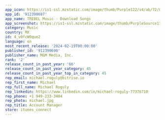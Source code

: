 ```yaml
---
app_icon: https://is1-ssl.mzstatic.com/image/thumb/Purple122/v4/ab/72/04/ab72046c-0c87-0a33-78ad-0b3045da620f/AppIcon-0-0-1x_U007emarketing-0-7-0-85-220.png/1024x1024bb.png
app_id: '912390687'
app_name: TREBEL Music - Download Songs
app_screenshot: https://is1-ssl.mzstatic.com/image/thumb/PurpleSource116/v4/29/d4/48/29d448b9-94d5-1322-f2b0-ebfbba7a27d6/48005e24-7a1b-46c9-9333-9af097326603_1_Eng_Appstore_1242x2688.jpg/1242x2688bb.png
category: Music
country: MX
id: 4_v0fcW0que2
language: en
most_recent_release: '2024-02-19T00:00:00'
publisher_id: '912390690'
publisher_name: M&M Media, Inc.
rank: '2'
release_count_in_past_year: '66'
release_count_in_past_year_category: 45
release_count_in_past_year_top_in_category: 45
rep_email: michael.roguly@bitrise.io
rep_first_name: Michael
rep_full_name: Michael Roguly
rep_linkedin: https://www.linkedin.com/in/michael-roguly-77376710
rep_phone: +1 949-233-3404
rep_photo: michael.jpg
rep_title: Account Manager
store: itunes_connect
---
```


